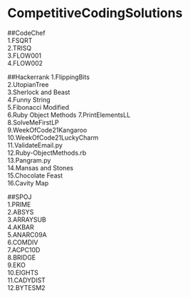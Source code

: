 # CompetitiveCodingSolutions

##CodeChef  
1.FSQRT  
2.TRISQ  
3.FLOW001  
4.FLOW002  

##Hackerrank 
1.FlippingBits  
2.UtopianTree  
3.Sherlock and Beast  
4.Funny String  
5.Fibonacci Modified    
6.Ruby Object Methods
7.PrintElementsLL  
8.SolveMeFirstLP  
9.WeekOfCode21Kangaroo  
10.WeekOfCode21LuckyCharm 	
11.ValidateEmail.py  
12.Ruby-ObjectMethods.rb  
13.Pangram.py  
14.Mansas and Stones  
15.Chocolate Feast  
16.Cavity Map  

##SPOJ  
1.PRIME  
2.ABSYS  
3.ARRAYSUB  
4.AKBAR  
5.ANARC09A  
6.COMDIV  
7.ACPC10D  
8.BRIDGE  
9.EKO  
10.EIGHTS  
11.CADYDIST  
12.BYTESM2  



